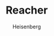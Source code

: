 ---
layout: post
author: Heisenberg
category: Séries
post_date: '2022-04-15T17:41:48.058Z'
post_modified: '2022-04-15T17:41:48.058Z'
title: Reacher
description: 'Quando o policial militar aposentado Jack Reacher é preso por um assassinato que não cometeu, ele se vê no meio de uma trama mortal cheia de policiais corruptos, empresários obscuros e políticos conspiradores. Só com sua inteligência, ele precisa descobrir o que está havendo em Margrave, Geórgia.'
poster_path: /bQnnKBe3VsvXKMoNCaYmRzs1Dup.jpg
tmdb_id: 108978
imdb_id: tt9288030
runtime: 49
release_date: 2022
genres:
  - Ação
  - Crime
  - Drama
  - Mistério
casts:
  - Alan Ritchson
  - Malcolm Goodwin
  - Willa Fitzgerald
  - Chris Webster
  - Bruce McGill
  - Maria Sten
crews:
  - Nick Santora
trailer: BPeKW29kJT8
certification: 16
adult: false
vote_average: 8.4
vote_count: 298
qualitys:
  - 1080p
  - 720p
audios:
  - Dual Áudio
  - Português
  - Inglês
extensions:
  - mkv
  - mp4
---